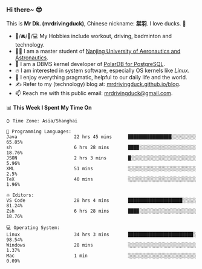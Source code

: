 ### Hi there~ 😎

This is **Mr Dk. (mrdrivingduck)**, Chinese nickname: **棠羽**. I love ducks. 🦆

- 💪/🚘/🏸/💻 My Hobbies include workout, driving, badminton and technology.
- 👨‍🎓 I am a master student of [Nanjing University of Aeronautics and Astronautics](https://en.wikipedia.org/wiki/Nanjing_University_of_Aeronautics_and_Astronautics).
- 🍊 I am a DBMS kernel developer of [PolarDB for PostgreSQL](https://github.com/ApsaraDB/PolarDB-for-PostgreSQL).
- 🔥 I am interested in system software, especially OS kernels like *Linux*.
- 🔧 I enjoy everything pragmatic, helpful to our daily life and the world.
- ✍ Refer to my (technology) blog at: [mrdrivingduck.github.io/blog](https://www.mrdrivingduck.cn/blog/#/).
- 📫 Reach me with this public email: [mrdrivingduck@gmail.com](mailto:mrdrivingduck@gmail.com).

<!--START_SECTION:waka-->
📊 **This Week I Spent My Time On** 

```text
⌚︎ Time Zone: Asia/Shanghai

💬 Programming Languages: 
Java                     22 hrs 45 mins      ████████████████░░░░░░░░░   65.85% 
sh                       6 hrs 28 mins       ████░░░░░░░░░░░░░░░░░░░░░   18.76% 
JSON                     2 hrs 3 mins        █░░░░░░░░░░░░░░░░░░░░░░░░   5.96% 
XML                      51 mins             ░░░░░░░░░░░░░░░░░░░░░░░░░   2.5% 
TeX                      40 mins             ░░░░░░░░░░░░░░░░░░░░░░░░░   1.96%

🔥 Editors: 
VS Code                  28 hrs 4 mins       ████████████████████░░░░░   81.24% 
Zsh                      6 hrs 28 mins       ████░░░░░░░░░░░░░░░░░░░░░   18.76%

💻 Operating System: 
Linux                    34 hrs 3 mins       ████████████████████████░   98.54% 
Windows                  28 mins             ░░░░░░░░░░░░░░░░░░░░░░░░░   1.37% 
Mac                      1 min               ░░░░░░░░░░░░░░░░░░░░░░░░░   0.09%

```


<!--END_SECTION:waka-->

<!-- ![Mr Dk.'s GitHub Stats](https://github-readme-stats.vercel.app/api?username=mrdrivingduck&count_private&show_icons=true&theme=buefy) -->

<!-- ![Most Used Languages](https://github-readme-stats.vercel.app/api/top-langs/?username=mrdrivingduck&exclude_repo=mips32-CPU,snort-tcp-socket&theme=buefy&layout=compact&langs_count=10) -->


<!--
**mrdrivingduck/mrdrivingduck** is a ✨ _special_ ✨ repository because its `README.md` (this file) appears on your GitHub profile.

Here are some ideas to get you started:

- 🔭 I’m currently working on ...
- 🌱 I’m currently learning ...
- 👯 I’m looking to collaborate on ...
- 🤔 I’m looking for help with ...
- 💬 Ask me about ...
- 📫 How to reach me: ...
- 😄 Pronouns: ...
- ⚡ Fun fact: ...
-->
